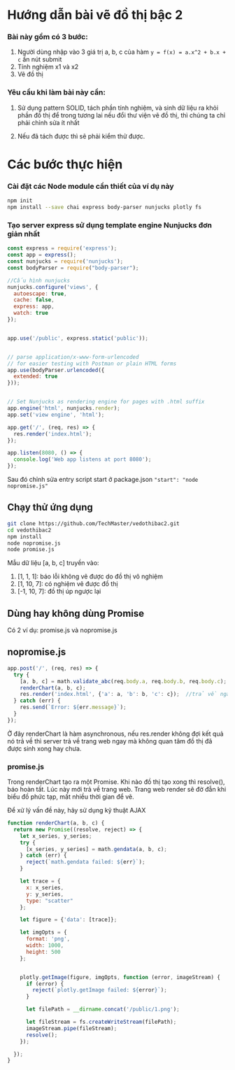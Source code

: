 # Hướng dẫn bài vẽ đồ thị bậc 2

### Bài này gồm có 3 bước:
1. Người dùng nhập vào 3 giá trị a, b, c của hàm ```y = f(x) = a.x^2 + b.x + c``` ấn nút submit
2. Tính nghiệm x1 và x2
3. Vẽ đồ thị


### Yêu cầu khi làm bài này cần:
1. Sử dụng pattern SOLID, tách phần tính nghiệm, và sinh dữ liệu ra khỏi phần đồ thị để trong tương
lai nếu đổi thư viện vẽ đồ thị, thì chúng ta chỉ phải chỉnh sửa ít nhất

2. Nếu đã tách được thì sẽ phải kiểm thử được.


# Các bước thực hiện

### Cài đặt các Node module cần thiết của ví dụ này
```bash
npm init
npm install --save chai express body-parser nunjucks plotly fs
```

### Tạo server express sử dụng template engine Nunjucks đơn giản nhất
```javascript
const express = require('express');
const app = express();
const nunjucks = require('nunjucks');
const bodyParser = require("body-parser");

//Cấu hình nunjucks
nunjucks.configure('views', {
  autoescape: true,
  cache: false,
  express: app,
  watch: true
});


app.use('/public', express.static('public'));


// parse application/x-www-form-urlencoded
// for easier testing with Postman or plain HTML forms
app.use(bodyParser.urlencoded({
  extended: true
}));


// Set Nunjucks as rendering engine for pages with .html suffix
app.engine('html', nunjucks.render);
app.set('view engine', 'html');

app.get('/', (req, res) => {
  res.render('index.html');
});

app.listen(8080, () => {
  console.log('Web app listens at port 8080');
});
```
Sau đó chỉnh sửa entry script start ở package.json
```"start": "node nopromise.js"```

## Chạy thử ứng dụng
```bash
git clone https://github.com/TechMaster/vedothibac2.git
cd vedothibac2
npm install
node nopromise.js
node promise.js
```

Mẫu dữ liệu [a, b, c] truyền vào:

1. [1, 1, 1]: báo lỗi không vẽ được do đồ thị vô nghiệm
2. [1, 10, 7]: có nghiệm vẽ được đồ thị
3. [-1, 10, 7]: đồ thị úp ngược lại

## Dùng hay không dùng Promise

Có 2 ví dụ: promise.js và nopromise.js

## nopromise.js
```javascript
app.post('/', (req, res) => {
  try {
    [a, b, c] = math.validate_abc(req.body.a, req.body.b, req.body.c);    
    renderChart(a, b, c);
    res.render('index.html', {'a': a, 'b': b, 'c': c});  //trả về ngay mà không chờ kết quả ảnh đã tạo xong chưa
  } catch (err) {
    res.send(`Error: ${err.message}`);
  }
});
```

Ở đây renderChart là hàm asynchronous, nếu res.render không đợi kết quả nó trả về thì server trả về trang web ngay mà 
không quan tâm đồ thị đã được sinh xong hay chưa.

### promise.js
Trong renderChart tạo ra một Promise. Khi nào đồ thị tạo xong thì resolve(), báo hoàn tất. Lúc này mới trả về trang web.
Trang web render sẽ đờ đẫn khi biểu đồ phức tạp, mất nhiều thời gian để vẽ.

Để xử lý vấn đề này, hãy sử dụng kỹ thuật AJAX

```javascript
function renderChart(a, b, c) {
  return new Promise((resolve, reject) => {
    let x_series, y_series;
    try {
      [x_series, y_series] = math.gendata(a, b, c);
    } catch (err) {
      reject(`math.gendata failed: ${err}`);
    }

    let trace = {
      x: x_series,
      y: y_series,
      type: "scatter"
    };

    let figure = {'data': [trace]};

    let imgOpts = {
      format: 'png',
      width: 1000,
      height: 500
    };


    plotly.getImage(figure, imgOpts, function (error, imageStream) {
      if (error) {
        reject(`plotly.getImage failed: ${error}`);
      }

      let filePath = __dirname.concat('/public/1.png');

      let fileStream = fs.createWriteStream(filePath);
      imageStream.pipe(fileStream);
      resolve();
    });

  });
}
```
